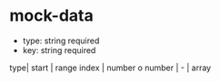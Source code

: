 # mock-data


- type: string required
- key: string required

type|  start | range
index | number o 
number |   - | array
